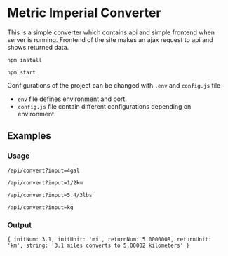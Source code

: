 # Metric Imperial Converter

This is a simple converter which contains api and simple frontend when server is running. Frontend of the site makes an ajax request to api and shows returned data.

`npm install`

`npm start`

Configurations of the project can be changed with `.env` and `config.js` file

- `env` file defines environment and port.
- `config.js` file contain different configurations depending on environment.

## Examples

### Usage

`/api/convert?input=4gal`

`/api/convert?input=1/2km`

`/api/convert?input=5.4/3lbs`

`/api/convert?input=kg`

### Output

`{ initNum: 3.1, initUnit: 'mi', returnNum: 5.0000008, returnUnit: 'km', string: '3.1 miles converts to 5.00002 kilometers' }`
